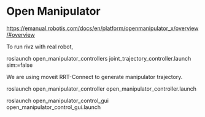# Open Manipulator

https://emanual.robotis.com/docs/en/platform/openmanipulator_x/overview/#overview

To run rivz with real robot,

roslaunch open_manipulator_controllers joint_trajectory_controller.launch sim:=false

We are using moveit RRT-Connect to generate manipulator trajectory.


roslaunch open_manipulator_controller open_manipulator_controller.launch

roslaunch open_manipulator_control_gui open_manipulator_control_gui.launch
